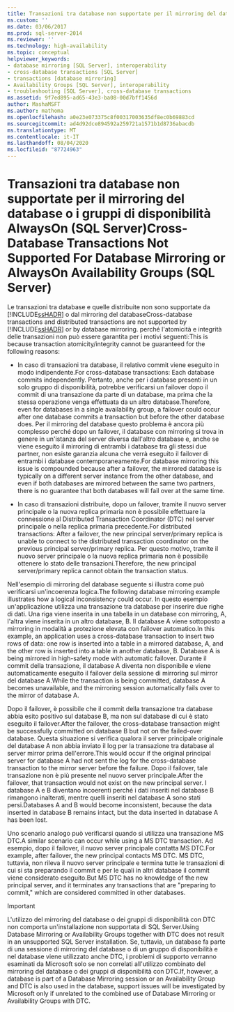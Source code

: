 ```yaml
---
title: Transazioni tra database non supportate per il mirroring del database o la Gruppi di disponibilità AlwaysOn (SQL Server) | Microsoft Docs
ms.custom: ''
ms.date: 03/06/2017
ms.prod: sql-server-2014
ms.reviewer: ''
ms.technology: high-availability
ms.topic: conceptual
helpviewer_keywords:
- database mirroring [SQL Server], interoperability
- cross-database transactions [SQL Server]
- transactions [database mirroring]
- Availability Groups [SQL Server], interoperability
- troubleshooting [SQL Server], cross-database transactions
ms.assetid: 9f7ed895-ad65-43e3-ba08-00d7bff1456d
author: MashaMSFT
ms.author: mathoma
ms.openlocfilehash: a0e23e073375c8f00317003635df8ec0b69883cd
ms.sourcegitcommit: ad4d92dce894592a259721a1571b1d8736abacdb
ms.translationtype: MT
ms.contentlocale: it-IT
ms.lasthandoff: 08/04/2020
ms.locfileid: "87724963"
---
```

# <a name="cross-database-transactions-not-supported-for-database-mirroring-or-alwayson-availability-groups-sql-server"></a><span data-ttu-id="c4e40-102">Transazioni tra database non supportate per il mirroring del database o i gruppi di disponibilità AlwaysOn (SQL Server)</span><span class="sxs-lookup"><span data-stu-id="c4e40-102">Cross-Database Transactions Not Supported For Database Mirroring or AlwaysOn Availability Groups (SQL Server)</span></span>
  <span data-ttu-id="c4e40-103">Le transazioni tra database e quelle distribuite non sono supportate da [!INCLUDE[ssHADR](../../../includes/sshadr-md.md)] o dal mirroring del database</span><span class="sxs-lookup"><span data-stu-id="c4e40-103">Cross-database transactions and distributed transactions are not supported by [!INCLUDE[ssHADR](../../../includes/sshadr-md.md)] or by database mirroring.</span></span> <span data-ttu-id="c4e40-104">perché l'atomicità e integrità delle transazioni non può essere garantita per i motivi seguenti:</span><span class="sxs-lookup"><span data-stu-id="c4e40-104">This is because transaction atomicity/integrity cannot be guaranteed for the following reasons:</span></span>  
  
-   <span data-ttu-id="c4e40-105">In caso di transazioni tra database, il relativo commit viene eseguito in modo indipendente.</span><span class="sxs-lookup"><span data-stu-id="c4e40-105">For cross-database transactions: Each database commits independently.</span></span> <span data-ttu-id="c4e40-106">Pertanto, anche per i database presenti in un solo gruppo di disponibilità, potrebbe verificarsi un failover dopo il commit di una transazione da parte di un database, ma prima che la stessa operazione venga effettuata da un altro database.</span><span class="sxs-lookup"><span data-stu-id="c4e40-106">Therefore, even for databases in a single availability group, a failover could occur after one database commits a transaction but before the other database does.</span></span> <span data-ttu-id="c4e40-107">Per il mirroring del database questo problema è ancora più complesso perché dopo un failover, il database con mirroring si trova in genere in un'istanza del server diversa dall'altro database e, anche se viene eseguito il mirroring di entrambi i database tra gli stessi due partner, non esiste garanzia alcuna che verrà eseguito il failover di entrambi i database contemporaneamente.</span><span class="sxs-lookup"><span data-stu-id="c4e40-107">For database mirroring this issue is compounded because after a failover, the mirrored database is typically on a different server instance from the other database, and  even if both databases are mirrored between the same two partners, there is no guarantee that both databases will fail over at the same time.</span></span>  
  
-   <span data-ttu-id="c4e40-108">In caso di transazioni distribuite, dopo un failover, tramite il nuovo server principale o la nuova replica primaria non è possibile effettuare la connessione al Distributed Transaction Coordinator (DTC) nel server principale o nella replica primaria precedente.</span><span class="sxs-lookup"><span data-stu-id="c4e40-108">For distributed transactions: After a failover, the new principal server/primary replica is unable to connect to the distributed transaction coordinator on the previous principal server/primary replica.</span></span> <span data-ttu-id="c4e40-109">Per questo motivo, tramite il nuovo server principale o la nuova replica primaria non è possibile ottenere lo stato delle transazioni.</span><span class="sxs-lookup"><span data-stu-id="c4e40-109">Therefore, the new principal server/primary replica cannot obtain the transaction status.</span></span>  
  
 <span data-ttu-id="c4e40-110">Nell'esempio di mirroring del database seguente si illustra come può verificarsi un'incoerenza logica.</span><span class="sxs-lookup"><span data-stu-id="c4e40-110">The following database mirroring example illustrates how a logical inconsistency could occur.</span></span> <span data-ttu-id="c4e40-111">In questo esempio un'applicazione utilizza una transazione tra database per inserire due righe di dati. Una riga viene inserita in una tabella in un database con mirroring, A, l'altra viene inserita in un altro database, B. Il database A viene sottoposto a mirroring in modalità a protezione elevata con failover automatico.</span><span class="sxs-lookup"><span data-stu-id="c4e40-111">In this example, an application uses a cross-database transaction to insert two rows of data: one row is inserted into a table in a mirrored database, A, and the other row is inserted into a table in another database, B. Database A is being mirrored in high-safety mode with automatic failover.</span></span> <span data-ttu-id="c4e40-112">Durante il commit della transazione, il database A diventa non disponibile e viene automaticamente eseguito il failover della sessione di mirroring sul mirror del database A.</span><span class="sxs-lookup"><span data-stu-id="c4e40-112">While the transaction is being committed, database A becomes unavailable, and the mirroring session automatically fails over to the mirror of database A.</span></span>  
  
 <span data-ttu-id="c4e40-113">Dopo il failover, è possibile che il commit della transazione tra database abbia esito positivo sul database B, ma non sul database di cui è stato eseguito il failover.</span><span class="sxs-lookup"><span data-stu-id="c4e40-113">After the failover, the cross-database transaction might be successfully committed on database B but not on the failed-over database.</span></span> <span data-ttu-id="c4e40-114">Questa situazione si verifica qualora il server principale originale del database A non abbia inviato il log per la transazione tra database al server mirror prima dell'errore.</span><span class="sxs-lookup"><span data-stu-id="c4e40-114">This would occur if the original principal server for database A had not sent the log for the cross-database transaction to the mirror server before the failure.</span></span> <span data-ttu-id="c4e40-115">Dopo il failover, tale transazione non è più presente nel nuovo server principale.</span><span class="sxs-lookup"><span data-stu-id="c4e40-115">After the failover, that transaction would not exist on the new principal server.</span></span> <span data-ttu-id="c4e40-116">I database A e B diventano incoerenti perché i dati inseriti nel database B rimangono inalterati, mentre quelli inseriti nel database A sono stati persi.</span><span class="sxs-lookup"><span data-stu-id="c4e40-116">Databases A and B would become inconsistent, because the data inserted in database B remains intact, but the data inserted in database A has been lost.</span></span>  
  
 <span data-ttu-id="c4e40-117">Uno scenario analogo può verificarsi quando si utilizza una transazione MS DTC.</span><span class="sxs-lookup"><span data-stu-id="c4e40-117">A similar scenario can occur while using a MS DTC transaction.</span></span> <span data-ttu-id="c4e40-118">Ad esempio, dopo il failover, il nuovo server principale contatta MS DTC.</span><span class="sxs-lookup"><span data-stu-id="c4e40-118">For example, after failover, the new principal contacts MS DTC.</span></span> <span data-ttu-id="c4e40-119">MS DTC, tuttavia, non rileva il nuovo server principale e termina tutte le transazioni di cui si sta preparando il commit e per le quali in altri database il commit viene considerato eseguito.</span><span class="sxs-lookup"><span data-stu-id="c4e40-119">But MS DTC has no knowledge of the new principal server, and it terminates any transactions that are "preparing to commit," which are considered committed in other databases.</span></span>  
  
> [!IMPORTANT]  
>  <span data-ttu-id="c4e40-120">L'utilizzo del mirroring del database o dei gruppi di disponibilità con DTC non comporta un'installazione non supportata di SQL Server.</span><span class="sxs-lookup"><span data-stu-id="c4e40-120">Using Database Mirroring or Availability Groups together with DTC does not result in an unsupported SQL Server installation.</span></span> <span data-ttu-id="c4e40-121">Se, tuttavia, un database fa parte di una sessione di mirroring del database o di un gruppo di disponibilità e nel database viene utilizzato anche DTC, i problemi di supporto verranno esaminati da Microsoft solo se non correlati all'utilizzo combinato del mirroring del database o dei gruppi di disponibilità con DTC.</span><span class="sxs-lookup"><span data-stu-id="c4e40-121">If, however, a database is part of a Database Mirroring session or an Availability Group and DTC is also used in the database, support issues will be investigated by Microsoft only if unrelated to the combined use of Database Mirroring or Availability Groups with DTC.</span></span>  
  
  
